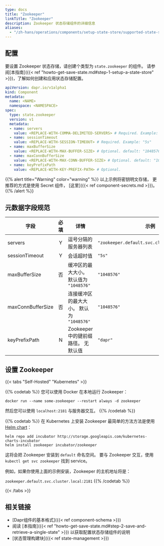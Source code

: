```yaml
---
type: docs
title: "Zookeeper"
linkTitle: "Zookeeper"
description: Zookeeper 状态存储组件的详细信息
aliases:
  - "/zh-hans/operations/components/setup-state-store/supported-state-stores/setup-zookeeper/"
---
```


## 配置

要设置 Zookeeper 状态存储，请创建个类型为 `state.zookeeper` 的组件。 请参阅[本指南]({{< ref "howto-get-save-state.md#step-1-setup-a-state-store" >}})，了解如何创建和应用状态存储配置。

```yaml
apiVersion: dapr.io/v1alpha1
kind: Component
metadata:
  name: <NAME>
  namespace: <NAMESPACE>
spec:
  type: state.zookeeper
  version: v1
  metadata:
  - name: servers
    value: <REPLACE-WITH-COMMA-DELIMITED-SERVERS> # Required. Example: "zookeeper.default.svc.cluster.local:2181"
  - name: sessionTimeout
    value: <REPLACE-WITH-SESSION-TIMEOUT> # Required. Example: "5s"
  - name: maxBufferSize
    value: <REPLACE-WITH-MAX-BUFFER-SIZE> # Optional. default: "1048576"
  - name: maxConnBufferSize
    value: <REPLACE-WITH-MAX-CONN-BUFFER-SIZE> # Optional. default: "1048576"
  - name: keyPrefixPath
    value: <REPLACE-WITH-KEY-PREFIX-PATH> # Optional.
```

{{% alert title="Warning" color="warning" %}}
以上示例将密钥明文存储， 更推荐的方式是使用 Secret 组件， [这里]({{< ref component-secrets.md >}})。
{{% /alert %}}

## 元数据字段规范

| 字段                | 必填 | 详情                          | 示例                                           |
| ----------------- |:--:| --------------------------- | -------------------------------------------- |
| servers           | Y  | 逗号分隔的服务器列表                  | `"zookeeper.default.svc.cluster.local:2181"` |
| sessionTimeout    | Y  | 会话超时值                       | `"5s"`                                       |
| maxBufferSize     | 否  | 缓冲区的最大大小。 默认值为 `"1048576"`  | `"1048576"`                                  |
| maxConnBufferSize | 否  | 连接缓冲区的最大大小。 默认为 `"1048576"` | `"1048576"`                                  |
| keyPrefixPath     | N  | Zookeeper 中的键前缀路径。 无默认值     | `"dapr"`                                     |

## 设置 Zookeeper

{{< tabs "Self-Hosted" "Kubernetes" >}}

{{% codetab %}}
您可以使用 Docker 在本地运行 Zookeeper：

```
docker run --name some-zookeeper --restart always -d zookeeper
```

然后您可以使用 `localhost:2181` 与服务器交互。
{{% /codetab %}}

{{% codetab %}}
在 Kubernetes 上安装 Zookeeper 最简单的方法方法是使用 [Helm chart](https://github.com/helm/charts/tree/master/incubator/zookeeper)：

```
helm repo add incubator http://storage.googleapis.com/kubernetes-charts-incubator
helm install zookeeper incubator/zookeeper
```

这将会把 Zookeeper 安装到 `default` 命名空间。 要与 Zookeeper 交互，使用 `kubectl get svc zookeeper` 找到 service。

例如，如果你使用上面的示例安装，Zookeeper 的主机地址将是：

`zookeeper.default.svc.cluster.local:2181`
{{% /codetab %}}

{{< /tabs >}}


## 相关链接
- [Dapr组件的基本格式]({{< ref component-schema >}})
- 阅读 [本指南]({{< ref "howto-get-save-state.md#step-2-save-and-retrieve-a-single-state" >}}) 以获取配置状态存储组件的说明
- [状态管理构建块]({{< ref state-management >}})
